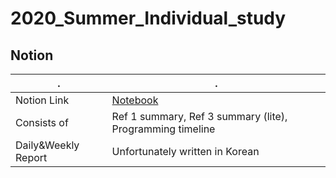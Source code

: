 # 2020_Summer_Individual_study

## Notion

| .             | .                                                                                    |
| ------------- | ------------------------------------------------------------------------------------ |
| Notion Link   | [Notebook](https://www.notion.so/SubNote-c44b5edc2bce4f158651a44a88177dc6)           |
| Consists of   | Ref 1 summary, Ref 3 summary (lite), Programming timeline                            |
| Daily&Weekly Report | Unfortunately written in Korean                                               |

<br>
